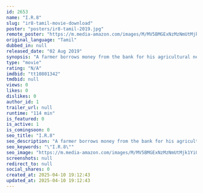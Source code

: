 ```yaml
---
id: 2653
name: "I.R.8"
slug: "ir8-tamil-movie-download"
poster: "posters/ir8-tamil-2019.jpg"
remote_poster: "https://m.media-amazon.com/images/M/MV5BMGExNzMzNmUtMjk1Yi00OWQxLTlhNjMtZDZhNTY1NTA1NTRkXkEyXkFqcGdeQXVyNjkwOTg4MTA@._V1_SX300.jpg"
original_language: "Tamil"
dubbed_in: null
released_date: "02 Aug 2019"
synopsis: "A farmer borrows money from the bank for his agricultural necessities and ends up as a failure and puts him under pressure when the bankers force him to repay. He comes up with a clever idea to include a few youngsters and initiat..."
type: "movie"
rating: "N/A"
imdbid: "tt10801342"
tmdbid: null
views: 0
likes: 0
dislikes: 0
author_id: 1
trailer_url: null
runtime: "114 min"
is_featured: 0
is_active: 1
is_comingsoon: 0
seo_title: "I.R.8"
seo_description: "A farmer borrows money from the bank for his agricultural necessities and ends up as a failure and puts him under pressure when the bankers force him to repay. He comes up with a clever idea to include a few youngsters and initiat..."
seo_keywords: "\"I.R.8\""
seo_image: "https://m.media-amazon.com/images/M/MV5BMGExNzMzNmUtMjk1Yi00OWQxLTlhNjMtZDZhNTY1NTA1NTRkXkEyXkFqcGdeQXVyNjkwOTg4MTA@._V1_SX300.jpg"
screenshots: null
redirect_to: null
social_shares: 0
created_at: 2025-04-10 19:12:43
updated_at: 2025-04-10 19:12:43
---
```


